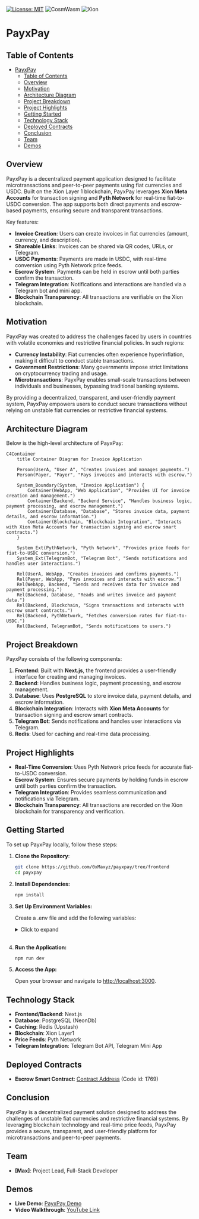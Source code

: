[![License: MIT](https://img.shields.io/badge/License-MIT-yellow.svg)](https://opensource.org/licenses/MIT)
![CosmWasm](https://img.shields.io/badge/CosmWasm-green)
![Xion](https://img.shields.io/badge/Xion-black)
# PayxPay

## Table of Contents

- [PayxPay](#payxpay)
  - [Table of Contents](#table-of-contents)
  - [Overview](#overview)
  - [Motivation](#motivation)
  - [Architecture Diagram](#architecture-diagram)
  - [Project Breakdown](#project-breakdown)
  - [Project Highlights](#project-highlights)
  - [Getting Started](#getting-started)
  - [Technology Stack](#technology-stack)
  - [Deployed Contracts](#deployed-contracts)
  - [Conclusion](#conclusion)
  - [Team](#team)
  - [Demos](#demos)

## Overview

PayxPay is a decentralized payment application designed to facilitate microtransactions and peer-to-peer payments using fiat currencies and USDC. Built on the Xion Layer 1 blockchain, PayxPay leverages **Xion Meta Accounts** for transaction signing and **Pyth Network** for real-time fiat-to-USDC conversion. The app supports both direct payments and escrow-based payments, ensuring secure and transparent transactions.

Key features:

- **Invoice Creation**: Users can create invoices in fiat currencies (amount, currency, and description).
- **Shareable Links**: Invoices can be shared via QR codes, URLs, or Telegram.
- **USDC Payments**: Payments are made in USDC, with real-time conversion using Pyth Network price feeds.
- **Escrow System**: Payments can be held in escrow until both parties confirm the transaction.
- **Telegram Integration**: Notifications and interactions are handled via a Telegram bot and mini app.
- **Blockchain Transparency**: All transactions are verifiable on the Xion blockchain.

## Motivation

PayxPay was created to address the challenges faced by users in countries with volatile economies and restrictive financial policies. In such regions:

- **Currency Instability**: Fiat currencies often experience hyperinflation, making it difficult to conduct stable transactions.
- **Government Restrictions**: Many governments impose strict limitations on cryptocurrency trading and usage.
- **Microtransactions**: PayxPay enables small-scale transactions between individuals and businesses, bypassing traditional banking systems.

By providing a decentralized, transparent, and user-friendly payment system, PayxPay empowers users to conduct secure transactions without relying on unstable fiat currencies or restrictive financial systems.

## Architecture Diagram

Below is the high-level architecture of PayxPay:

```mermaid
C4Container
    title Container Diagram for Invoice Application

    Person(UserA, "User A", "Creates invoices and manages payments.")
    Person(Payer, "Payer", "Pays invoices and interacts with escrow.")

    System_Boundary(System, "Invoice Application") {
        Container(WebApp, "Web Application", "Provides UI for invoice creation and management.")
        Container(Backend, "Backend Service", "Handles business logic, payment processing, and escrow management.")
        Container(Database, "Database", "Stores invoice data, payment details, and escrow information.")
        Container(Blockchain, "Blockchain Integration", "Interacts with Xion Meta Accounts for transaction signing and escrow smart contracts.")
    }

    System_Ext(PythNetwork, "Pyth Network", "Provides price feeds for fiat-to-USDC conversion.")
    System_Ext(TelegramBot, "Telegram Bot", "Sends notifications and handles user interactions.")

    Rel(UserA, WebApp, "Creates invoices and confirms payments.")
    Rel(Payer, WebApp, "Pays invoices and interacts with escrow.")
    Rel(WebApp, Backend, "Sends and receives data for invoice and payment processing.")
    Rel(Backend, Database, "Reads and writes invoice and payment data.")
    Rel(Backend, Blockchain, "Signs transactions and interacts with escrow smart contracts.")
    Rel(Backend, PythNetwork, "Fetches conversion rates for fiat-to-USDC.")
    Rel(Backend, TelegramBot, "Sends notifications to users.")
```

## Project Breakdown

PayxPay consists of the following components:

1. **Frontend**: Built with **Next.js**, the frontend provides a user-friendly interface for creating and managing invoices.
2. **Backend**: Handles business logic, payment processing, and escrow management.
3. **Database**: Uses **PostgreSQL** to store invoice data, payment details, and escrow information.
4. **Blockchain Integration**: Interacts with **Xion Meta Accounts** for transaction signing and escrow smart contracts.
5. **Telegram Bot**: Sends notifications and handles user interactions via Telegram.
6. **Redis**: Used for caching and real-time data processing.

## Project Highlights

- **Real-Time Conversion**: Uses Pyth Network price feeds for accurate fiat-to-USDC conversion.
- **Escrow System**: Ensures secure payments by holding funds in escrow until both parties confirm the transaction.
- **Telegram Integration**: Provides seamless communication and notifications via Telegram.
- **Blockchain Transparency**: All transactions are recorded on the Xion blockchain for transparency and verification.

## Getting Started

To set up PayxPay locally, follow these steps:

1. **Clone the Repository**:

   ```bash
   git clone https://github.com/0xMaxyz/payxpay/tree/frontend
   cd payxpay
   ```

2. **Install Dependencies:**

   ```bash
   npm install
   ```

3. **Set Up Environment Variables:**

    Create a .env file and add the following variables:
    <details>
    <summary>Click to expand</summary>
    <pre>
    # PAYXPAY ENV VARS
    ARBITER_PK=
    BOT_TOKEN=
    NEXT_PUBLIC_CHAIN_ID="xion-testnet-1"
    NEXT_PUBLIC_CONTRACT=
    NEXT_PUBLIC_ENV="development"
    NEXT_PUBLIC_PRICE_FEED="https://hermes.pyth.network"
    NEXT_PUBLIC_TREASURY=
    NEXT_PUBLIC_XION_REST="https://api.xion-testnet-1.burnt.com"
    NEXT_PUBLIC_XION_RPC="https://rpc.xion-testnet-1.burnt.com:443"
    # UPSTASH
    KV_REST_API_READ_ONLY_TOKEN=
    KV_REST_API_TOKEN=
    KV_REST_API_URL=
    KV_URL=
    # NEONDB DATABASE
    DATABASE_URL=
    DATABASE_URL_UNPOOLED=
    PGDATABASE=
    PGHOST=
    PGHOST_UNPOOLED=
    PGPASSWORD=
    PGUSER=
    POSTGRES_DATABASE=
    POSTGRES_HOST=
    POSTGRES_PASSWORD=
    POSTGRES_PRISMA_URL=
    POSTGRES_URL=
    POSTGRES_URL_NON_POOLING=
    POSTGRES_URL_NO_SSL=
    POSTGRES_USER=
    </pre>
    </details>
    <br>
    

4. **Run the Application:**

    ```bash
    npm run dev
    ```

5. **Access the App:**

    Open your browser and navigate to <http://localhost:3000>.

## Technology Stack

- **Frontend/Backend**: Next.js
- **Database**: PostgreSQL (NeonDb)
- **Caching**: Redis (Upstash)
- **Blockchain**: Xion Layer1
- **Price Feeds**: Pyth Network
- **Telegram Integration**: Telegram Bot API, Telegram Mini App

## Deployed Contracts

- **Escrow Smart Contract**: [Contract Address](https://testnet.xion.explorers.guru/contract/xion1x6nzmspd9rprrh8xzql58gqa2yf4n8qpf2h3z8vsr229c0mgzzxsh90cz2) (Code id: 1769)

## Conclusion

PayxPay is a decentralized payment solution designed to address the challenges of unstable fiat currencies and restrictive financial systems. By leveraging blockchain technology and real-time price feeds, PayxPay provides a secure, transparent, and user-friendly platform for microtransactions and peer-to-peer payments.

## Team

- **[Max]**: Project Lead, Full-Stack Developer

## Demos

- **Live Demo**: [PayxPay Demo]([#](https://t.me/payxpay_bot/app))
- **Video Walkthrough**: [YouTube Link]([#](https://youtu.be/FVajBAV9INI))
